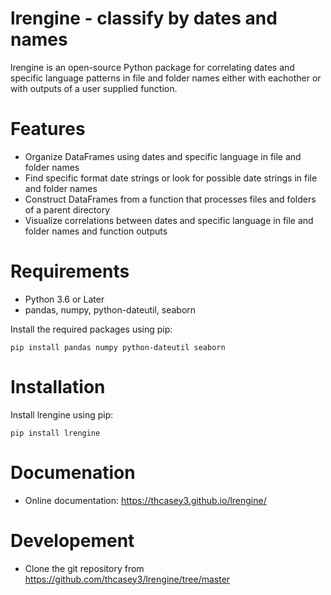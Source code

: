 # lrengine - classify by dates and names
lrengine is an open-source Python package for correlating dates and specific language patterns in file and folder names either with eachother or with outputs of a user supplied function. 

# Features

- Organize DataFrames using dates and specific language in file and folder names
- Find specific format date strings or look for possible date strings in file and folder names 
- Construct DataFrames from a function that processes files and folders of a parent directory
- Visualize correlations between dates and specific language in file and folder names and function outputs

# Requirements

  - Python 3.6 or Later
  - pandas, numpy, python-dateutil, seaborn

Install the required packages using pip:
```console
pip install pandas numpy python-dateutil seaborn
```

# Installation

Install lrengine using pip:

```console
pip install lrengine
```

# Documenation

- Online documentation: https://thcasey3.github.io/lrengine/

# Developement 

  - Clone the git repository from https://github.com/thcasey3/lrengine/tree/master
